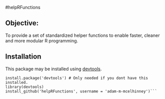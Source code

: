 #helpRFunctions

## Objective: 
To provide a set of standardized helper functions to enable faster, cleaner and more modular R programming.

## Installation
This package may be installed using [devtools](http://cran.r-project.org/web/packages/devtools/index.html). 

```
install.package('devtools') # Only needed if you dont have this installed.
library(devtools)
install_github('helpRFunctions', username = 'adam-m-mcelhinney')```


